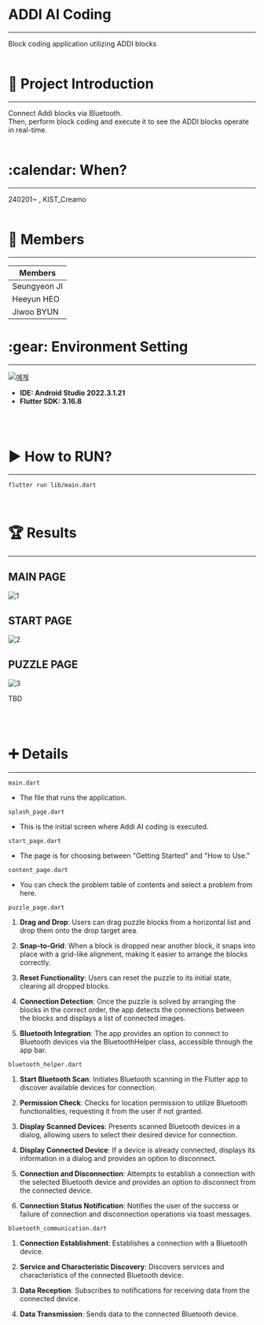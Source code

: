 <h1>ADDI AI Coding </h1>
<hr/>
Block coding application utilizing ADDI blocks
<br/><br/>
<h1> 📱 Project Introduction </h1>
<hr/>
Connect Addi blocks via Bluetooth. <br/>
Then, perform block coding and execute it to see the ADDI blocks operate in real-time.
<br/><br/>
<h1>:calendar: When? </h1>
<hr/>
240201~ , KIST_Creamo
<br/><br/>
<h1>🙂 Members </h1>
<hr/>

|Members|
|------|
|Seungyeon JI|
|Heeyun HEO|
|Jiwoo BYUN|

<h1>:gear: Environment Setting</h1>
<hr/>

[![예제](http://img.youtube.com/vi/usE9IKaogDU/0.jpg)](https://youtu.be/usE9IKaogDU?t=0s) 

<ul>
  <li><b>IDE: Android Studio 2022.3.1.21</b></li>
  <li><b>Flutter SDK: 3.16.8</b></li>
</ul>
<br/><br/>
<h1>▶ How to RUN? </h1>
<hr/>

    flutter run lib/main.dart


<br/>
<h1>🏆 Results </h1>
<hr/>

<h2> MAIN PAGE</h2>

![1](https://github.com/multi-sensor/CREAMO_Team_A/assets/83489449/d09c1b2c-32e4-495d-96c2-a585e66614e2)
<br/>
<h2> START PAGE </h2>

![2](https://github.com/multi-sensor/CREAMO_Team_A/assets/90318181/e7abe5fd-a531-423b-9b7d-d7d2cf21bd78)
<br/>
<h2>PUZZLE PAGE</h2>

![3](https://github.com/multi-sensor/CREAMO_Team_A/assets/83489449/7e49b106-df8f-45f0-82f6-2b975b5b2970)

TBD

<br/><br/>
<h1> ➕ Details </h1>
<hr/>

`main.dart`

* The file that runs the application. 


`splash_page.dart`

* This is the initial screen where Addi AI coding is executed.


`start_page.dart`

* The page is for choosing between "Getting Started" and "How to Use."


`content_page.dart`

* You can check the problem table of contents and select a problem from here.


`puzzle_page.dart`
1. <b>Drag and Drop</b>: Users can drag puzzle blocks from a horizontal list and drop them onto the drop target area.

2. <b>Snap-to-Grid</b>: When a block is dropped near another block, it snaps into place with a grid-like alignment, making it easier to arrange the blocks correctly.

3. <b>Reset Functionality</b>: Users can reset the puzzle to its initial state, clearing all dropped blocks.

4. <b>Connection Detection</b>: Once the puzzle is solved by arranging the blocks in the correct order, the app detects the connections between the blocks and displays a list of connected images.

5. <b>Bluetooth Integration</b>: The app provides an option to connect to Bluetooth devices via the BluetoothHelper class, accessible through the app bar.


`bluetooth_helper.dart`
1. <b>Start Bluetooth Scan</b>: Initiates Bluetooth scanning in the Flutter app to discover available devices for connection.

2. <b>Permission Check</b>: Checks for location permission to utilize Bluetooth functionalities, requesting it from the user if not granted.

3. <b>Display Scanned Devices</b>: Presents scanned Bluetooth devices in a dialog, allowing users to select their desired device for connection.

4. <b>Display Connected Device</b>: If a device is already connected, displays its information in a dialog and provides an option to disconnect.

5. <b>Connection and Disconnection</b>: Attempts to establish a connection with the selected Bluetooth device and provides an option to disconnect from the connected device.

6. <b>Connection Status Notification</b>: Notifies the user of the success or failure of connection and disconnection operations via toast messages.


`bluetooth_communication.dart`
1. <b>Connection Establishment</b>: Establishes a connection with a Bluetooth device.

2. <b>Service and Characteristic Discovery</b>: Discovers services and characteristics of the connected Bluetooth device.

3. <b>Data Reception</b>: Subscribes to notifications for receiving data from the connected device.

4. <b>Data Transmission</b>: Sends data to the connected Bluetooth device.
